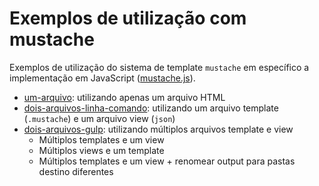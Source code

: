 # Exemplos de utilização com mustache

Exemplos de utilização do sistema de template `mustache` em específico a implementação em JavaScript ([mustache.js](https://github.com/janl/mustache.js)).

- [um-arquivo](mustachejs-examples/tree/master/um-arquivo): utilizando apenas um arquivo HTML
- [dois-arquivos-linha-comando](mustachejs-examples/tree/master/dois-arquivos-linha-comando): utilizando um arquivo template (`.mustache`) e um arquivo view (`json`)
- [dois-arquivos-gulp](mustachejs-examples/tree/master/dois-arquivos-gulp): utilizando múltiplos arquivos template e view
	+ Múltiplos templates e um view
	+ Múltiplos views e um template
	+ Múltiplos templates e um view + renomear output para pastas destino diferentes
